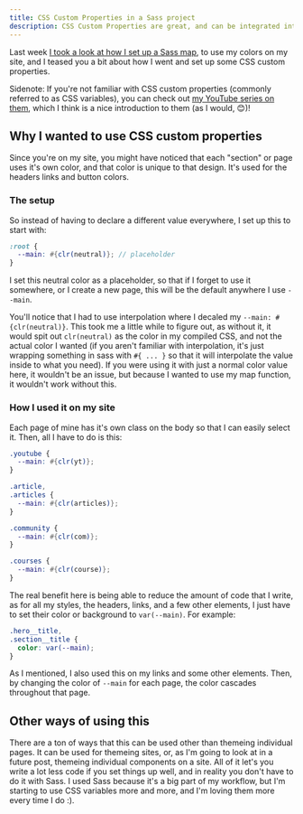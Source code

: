 ```yaml
---
title: CSS Custom Properties in a Sass project
description: CSS Custom Properties are great, and can be integrated into a Sass project in interesting ways.
---
```


Last week [I took a look at how I set up a Sass map](/article//using-my-colors), to use my colors on my site, and I teased you a bit about how I went and set up some CSS custom properties.

Sidenote: If you're not familiar with CSS custom properties (commonly referred to as CSS variables), you can check out [my YouTube series on them](https://youtu.be/PHO6TBq_auI), which I think is a nice introduction to them (as I would, 😊)!

## Why I wanted to use CSS custom properties

Since you're on my site, you might have noticed that each "section" or page uses it's own color, and that color is unique to that design. It's used for the headers links and button colors.

### The setup

So instead of having to declare a different value everywhere, I set up this to start with:

```scss
:root {
  --main: #{clr(neutral)}; // placeholder
}
```

I set this neutral color as a placeholder, so that if I forget to use it somewhere, or I create a new page, this will be the default anywhere I use `--main`.

You'll notice that I had to use interpolation where I decaled my `--main: #{clr(neutral)}`. This took me a little while to figure out, as without it, it would spit out `clr(neutral)` as the color in my compiled CSS, and not the actual color I wanted (if you aren't familiar with interpolation, it's just wrapping something in sass with `#{ ... }` so that it will interpolate the value inside to what you need). If you were using it with just a normal color value here, it wouldn't be an issue, but because I wanted to use my map function, it wouldn't work without this.

### How I used it on my site

Each page of mine has it's own class on the body so that I can easily select it. Then, all I have to do is this:

```scss
.youtube {
  --main: #{clr(yt)};
}

.article,
.articles {
  --main: #{clr(articles)};
}

.community {
  --main: #{clr(com)};
}

.courses {
  --main: #{clr(course)};
}
```

The real benefit here is being able to reduce the amount of code that I write, as for all my styles, the headers, links, and a few other elements, I just have to set their color or background to `var(--main)`. For example:

```scss
.hero__title,
.section__title {
  color: var(--main);
}
```

As I mentioned, I also used this on my links and some other elements. Then, by changing the color of `--main` for each page, the color cascades throughout that page. 

## Other ways of using this

There are a ton of ways that this can be used other than themeing individual pages. It can be used for themeing sites, or, as I'm going to look at in a future post, themeing individual components on a site. All of it let's you write a lot less code if you set things up well, and in reality you don't have to do it with Sass. I used Sass because it's a big part of my workflow, but I'm starting to use CSS variables more and more, and I'm loving them more every time I do :).

